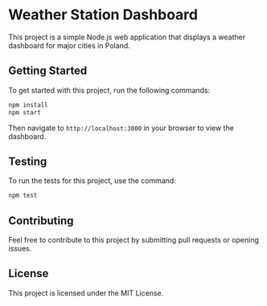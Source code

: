 # Weather Station Dashboard

This project is a simple Node.js web application that displays a weather dashboard for major cities in Poland.

## Getting Started

To get started with this project, run the following commands:

```sh
npm install
npm start
```

Then navigate to `http://localhost:3000` in your browser to view the dashboard.

## Testing

To run the tests for this project, use the command:

```sh
npm test
```

## Contributing

Feel free to contribute to this project by submitting pull requests or opening issues.

## License

This project is licensed under the MIT License.